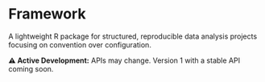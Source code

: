 # Framework

A lightweight R package for structured, reproducible data analysis projects focusing on convention over configuration.

**⚠️ Active Development:** APIs may change. Version 1 with a stable API coming soon.
